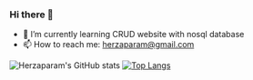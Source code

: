 ### Hi there 👋

- 🌱 I’m currently learning CRUD website with nosql database
- 📫 How to reach me: herzaparam@gmail.com

![Herzaparam's GitHub stats](https://github-readme-stats.vercel.app/api?username=herzaparam&hide=contribs,prs)
[![Top Langs](https://github-readme-stats.vercel.app/api/top-langs/?username=herzaparam&layout=compact&card_width=200)](https://github.com/herzaparam/herzaparam.git)



<!--
**herzaparam/herzaparam** is a ✨ _special_ ✨ repository because its `README.md` (this file) appears on your GitHub profile.

Here are some ideas to get you started:


- 👯 I’m looking to collaborate on ...
- 🤔 I’m looking for help with ...
- 💬 Ask me about ...

- 😄 Pronouns: ...
- ⚡ Fun fact: ...
-->
